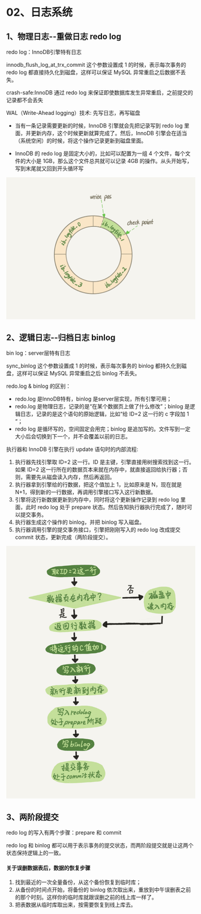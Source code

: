 # 02、日志系统

## 1、物理日志--重做日志 redo log

redo log：InnoDB引擎特有日志

innodb_flush_log_at_trx_commit 这个参数设置成 1 的时候，表示每次事务的 redo log 都直接持久化到磁盘，这样可以保证 MySQL 异常重启之后数据不丢失。

crash-safe:InnoDB 通过 redo log 来保证即使数据库发生异常重启，之前提交的记录都不会丢失

WAL（Write-Ahead logging）技术: 先写日志，再写磁盘

- 当有一条记录需要更新的时候，InnoDB 引擎就会先把记录写到 redo log 里面，并更新内存，这个时候更新就算完成了。然后，InnoDB 引擎会在适当（系统空闲）的时候，将这个操作记录更新到磁盘里面。

- InnoDB 的 redo log 是固定大小的，比如可以配置为一组 4 个文件，每个文件的大小是 1GB，那么这个文件总共就可以记录 4GB 的操作。从头开始写，写到末尾就又回到开头循环写

![ redo log ](https://github.com/chris486/GeekTime_MYSQL/blob/master/pic/02_1.png)

## 2、逻辑日志--归档日志 binlog

bin log：server层特有日志

sync_binlog 这个参数设置成 1 的时候，表示每次事务的 binlog 都持久化到磁盘，这样可以保证 MySQL 异常重启之后 binlog 不丢失。

redo.log & binlog 的区别：
* redo.log 是InnoDB特有，binlog 是server层实现，所有引擎可用；
* redo.log 是物理日志，记录的是“在某个数据页上做了什么修改”；binlog 是逻辑日志，记录的是这个语句的原始逻辑，比如“给 ID=2 这一行的 c 字段加 1 ”；
* redo log 是循环写的，空间固定会用完；binlog 是追加写的。文件写到一定大小后会切换到下一个，并不会覆盖以前的日志。

执行器和 InnoDB 引擎在执行 update 语句时的内部流程:
1. 执行器先找引擎取 ID=2 这一行。ID 是主键，引擎直接用树搜索找到这一行。如果 ID=2 这一行所在的数据页本来就在内存中，就直接返回给执行器；否则，需要先从磁盘读入内存，然后再返回。 
2. 执行器拿到引擎给的行数据，把这个值加上 1，比如原来是 N，现在就是 N+1，得到新的一行数据，再调用引擎接口写入这行新数据。 
3. 引擎将这行新数据更新到内存中，同时将这个更新操作记录到 redo log 里面，此时 redo log 处于 prepare 状态。然后告知执行器执行完成了，随时可以提交事务。 
4. 执行器生成这个操作的 binlog，并把 binlog 写入磁盘。 
5. 执行器调用引擎的提交事务接口，引擎把刚刚写入的 redo log 改成提交 commit 状态，更新完成（两阶段提交）。

![ binlog ](https://github.com/chris486/GeekTime_MYSQL/blob/master/pic/02_2.png)

## 3、两阶段提交

redo log 的写入有两个步骤：prepare 和 commit

redo log 和 binlog 都可以用于表示事务的提交状态，而两阶段提交就是让这两个状态保持逻辑上的一致。

#### 关于误删数据表后，数据的恢复步骤

1. 找到最近的一次全量备份，从这个备份恢复到临时库；
2. 从备份的时间点开始，将备份的 binlog 依次取出来，重放到中午误删表之前的那个时刻。这样你的临时库就跟误删之前的线上库一样了。
3. 把表数据从临时库取出来，按需要恢复到线上库去。